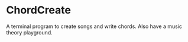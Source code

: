 # ChordCreate
A terminal program to create songs and write chords.  Also have a music theory playground.
